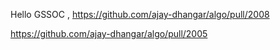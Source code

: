 Hello GSSOC , 
https://github.com/ajay-dhangar/algo/pull/2008

https://github.com/ajay-dhangar/algo/pull/2005

